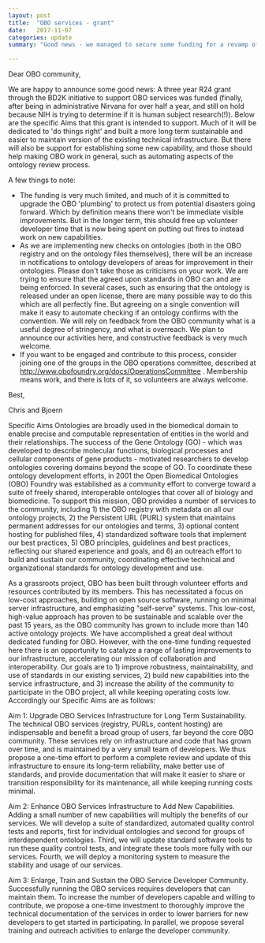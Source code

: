 ```yaml
---
layout: post
title:  "OBO services - grant"
date:   2017-11-07
categories: update
summary: "Good news - we managed to secure some funding for a revamp of the OBO services infrastructure"

---
```


Dear OBO community,

We are happy to announce some good news: A three year R24 grant through the BD2K initiative to support OBO services was funded (finally, after being in administrative Nirvana for over half a year, and still on hold because NIH is trying to determine if it is human subject research(!)). Below are the specific Aims that this grant is intended to support. Much of it will be dedicated to 'do things right' and built a more long term sustainable and easier to maintain version of the existing technical infrastructure. But there will also be support for establishing some new capability, and those should help making OBO work in general, such as automating aspects of the ontology review process. 

A few things to note: 
- The funding is very much limited, and much of it is committed to upgrade the OBO 'plumbing' to protect us from potential disasters going forward. Which by definition means there won't be immediate visible improvements. But in the longer term, this should free up volunteer developer time that is now being spent on putting out fires to instead work on new capabilities. 
- As we are implementing new checks on ontologies (both in the OBO registry and on the ontology files themselves), there will be an increase in notifications to ontology developers of areas for improvement in their ontologies. Please don't take those as criticisms on your work. We are trying to ensure that the agreed upon standards in OBO can and are being enforced. In several cases, such as ensuring that the ontology is released under an open license, there are many possible way to do this which are all perfectly fine. But agreeing on a single convention will make it easy to automate checking if an ontology confirms with the convention. We will rely on feedback from the OBO community what is a useful degree of stringency, and what is overreach. We plan to announce our activities here, and constructive feedback is very much welcome. 
- If you want to be engaged and contribute to this process, consider joining one of the groups in the OBO operations committee, described at 
http://www.obofoundry.org/docs/OperationsCommittee . Membership means work, and there is lots of it, so volunteers are always welcome. 


Best,

Chris and Bjoern

Specific Aims
Ontologies are broadly used in the biomedical domain to enable precise and computable representation of entities in the world and their relationships. The success of the Gene Ontology (GO) - which was developed to describe molecular functions, biological processes and cellular components of gene products - motivated researchers to develop ontologies covering domains beyond the scope of GO. To coordinate these ontology development efforts, in 2001 the Open Biomedical Ontologies (OBO) Foundry was established as a community effort to converge toward a suite of freely shared, interoperable ontologies that cover all of biology and biomedicine. To support this mission, OBO provides a number of services to the community, including 1) the OBO registry with metadata on all our ontology projects, 2) the Persistent URL (PURL) system that maintains permanent addresses for our ontologies and terms, 3) optional content hosting for published files, 4) standardized software tools that implement our best practices, 5) OBO principles, guidelines and best practices, reflecting our shared experience and goals, and 6) an outreach effort to build and sustain our community, coordinating effective technical and organizational standards for ontology development and use.

As a grassroots project, OBO has been built through volunteer efforts and resources contributed by its members. This has necessitated a focus on low-cost approaches, building on open source software, running on minimal server infrastructure, and emphasizing "self-serve" systems. This low-cost, high-value approach has proven to be sustainable and scalable over the past 15 years, as the OBO community has grown to include more than 140 active ontology projects. We have accomplished a great deal without dedicated funding for OBO. However, with the one-time funding requested here there is an opportunity to catalyze a range of lasting improvements to our infrastructure, accelerating our mission of collaboration and interoperability. Our goals are to 1) improve robustness, maintainability, and use of standards in our existing services, 2) build new capabilities into the service infrastructure, and 3) increase the ability of the community to participate in the OBO project, all while keeping operating costs low. Accordingly our Specific Aims are as follows:

Aim 1: Upgrade OBO Services Infrastructure for Long Term Sustainability. The technical OBO services (registry, PURLs, content hosting) are indispensable and benefit a broad group of users, far beyond the core OBO community. These services rely on infrastructure and code that has grown over time, and is maintained by a very small team of developers. We thus propose a one-time effort to perform a complete review and update of this infrastructure to ensure its long-term reliability, make better use of standards, and provide documentation that will make it easier to share or transition responsibility for its maintenance, all while keeping running costs minimal.

Aim 2: Enhance OBO Services Infrastructure to Add New Capabilities. Adding a small number of new capabilities will multiply the benefits of our services. We will develop a suite of standardized, automated quality control tests and reports, first for individual ontologies and second for groups of interdependent ontologies. Third, we will update standard software tools to run these quality control tests, and integrate these tools more fully with our services. Fourth, we will deploy a monitoring system to measure the stability and usage of our services.

Aim 3: Enlarge, Train and Sustain the OBO Service Developer Community. Successfully running the OBO services requires developers that can maintain them. To increase the number of developers capable and willing to contribute, we propose a one-time investment to thoroughly improve the technical documentation of the services in order to lower barriers for new developers to get started in participating. In parallel, we propose several training and outreach activities to enlarge the developer community.

